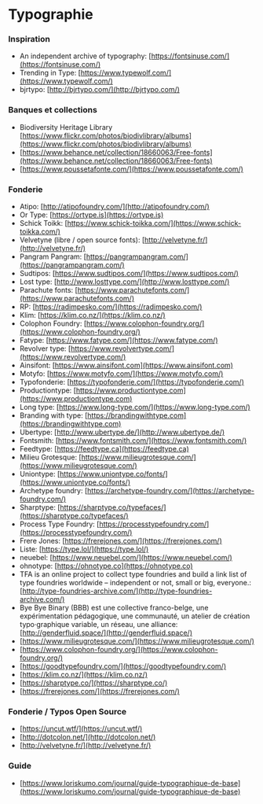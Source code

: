 # Typographie

### Inspiration

* An independent archive of typography: [https://fontsinuse.com/](https://fontsinuse.com/)
* Trending in Type: [https://www.typewolf.com/](https://www.typewolf.com/)
* bjrtypo: [http://bjrtypo.com/](http://bjrtypo.com/)

### Banques et collections

* Biodiversity Heritage Library [https://www.flickr.com/photos/biodivlibrary/albums](https://www.flickr.com/photos/biodivlibrary/albums)
* [https://www.behance.net/collection/18660063/Free-fonts](https://www.behance.net/collection/18660063/Free-fonts)
* [https://www.poussetafonte.com/](https://www.poussetafonte.com/)

### Fonderie

* Atipo: [http://atipofoundry.com/](http://atipofoundry.com/)
* Or Type: [https://ortype.is](https://ortype.is)
* Schick Toikk: [https://www.schick-toikka.com/](https://www.schick-toikka.com/)
* Velvetyne (libre / open source fonts): [http://velvetyne.fr/](http://velvetyne.fr/)
* Pangram Pangram: [https://pangrampangram.com/](https://pangrampangram.com/)
* Sudtipos: [https://www.sudtipos.com/](https://www.sudtipos.com/)
* Lost type: [http://www.losttype.com/](http://www.losttype.com/)
* Parachute fonts: [https://www.parachutefonts.com/](https://www.parachutefonts.com/)
* RP: [https://radimpesko.com/](https://radimpesko.com/)
* Klim: [https://klim.co.nz/](https://klim.co.nz/)
* Colophon Foundry: [https://www.colophon-foundry.org/](https://www.colophon-foundry.org/)
* Fatype: [https://www.fatype.com/](https://www.fatype.com/)
* Revolver type: [https://www.revolvertype.com/](https://www.revolvertype.com/)
* Ainsifont: [https://www.ainsifont.com](https://www.ainsifont.com)
* Motyfo: [https://www.motyfo.com/](https://www.motyfo.com/)
* Typofonderie: [https://typofonderie.com/](https://typofonderie.com/)
* Productiontype: [https://www.productiontype.com](https://www.productiontype.com)
* Long type: [https://www.long-type.com/](https://www.long-type.com/)
* Branding with type: [https://brandingwithtype.com](https://brandingwithtype.com)
* Ubertype: [http://www.ubertype.de/](http://www.ubertype.de/)
* Fontsmith: [https://www.fontsmith.com/](https://www.fontsmith.com/)
* Feedtype: [https://feedtype.ca](https://feedtype.ca)
* Milieu Grotesque: [https://www.milieugrotesque.com/](https://www.milieugrotesque.com/)
* Uniontype: [https://www.uniontype.co/fonts/](https://www.uniontype.co/fonts/)
* Archetype foundry: [https://archetype-foundry.com/](https://archetype-foundry.com/)
* Sharptype: [https://sharptype.co/typefaces/](https://sharptype.co/typefaces/)
* Process Type Foundry: [https://processtypefoundry.com/](https://processtypefoundry.com/)
* Frere Jones: [https://frerejones.com/](https://frerejones.com/)
* Liste: [https://type.lol/](https://type.lol/)
* neuebel: [https://www.neuebel.com/](https://www.neuebel.com/)
* ohnotype: [https://ohnotype.co](https://ohnotype.co)
* TFA is an online project to collect type foundries and build a link list of type foundries worldwide – independent or not, small or big, everyone.: [http://type-foundries-archive.com/](http://type-foundries-archive.com/)
* Bye Bye Binary (BBB) est une collective franco-belge, une expérimentation pédagogique, une communauté, un atelier de création typo·graphique variable, un réseau, une alliance: [http://genderfluid.space/](http://genderfluid.space/)
* [https://www.milieugrotesque.com/](https://www.milieugrotesque.com/)
* [https://www.colophon-foundry.org/](https://www.colophon-foundry.org/)
* [https://goodtypefoundry.com/](https://goodtypefoundry.com/)
* [https://klim.co.nz/](https://klim.co.nz/)
* [https://sharptype.co/](https://sharptype.co/)
* [https://frerejones.com/](https://frerejones.com/)

### Fonderie / Typos Open Source

* [https://uncut.wtf/](https://uncut.wtf/)
* [http://dotcolon.net/](http://dotcolon.net/)
* [http://velvetyne.fr/](http://velvetyne.fr/)

### Guide

* [https://www.loriskumo.com/journal/guide-typographique-de-base](https://www.loriskumo.com/journal/guide-typographique-de-base)
